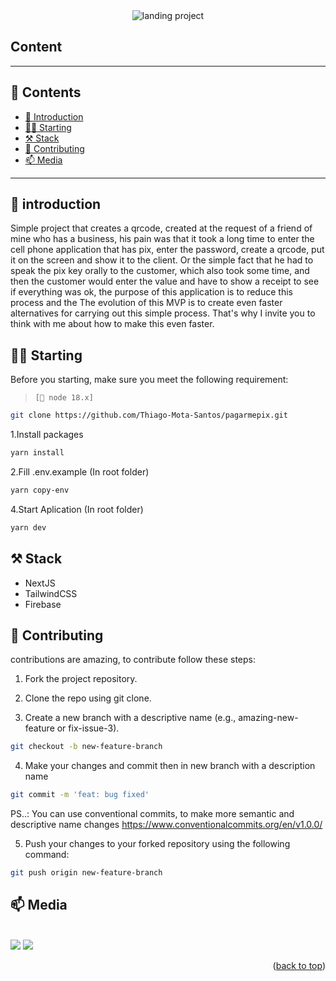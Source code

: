 
<div align="center">
<img src="https://cdn.discordapp.com/attachments/859483678082072616/1183738361102475265/image.png?ex=65896d42&is=6576f842&hm=123ea1328f9a7a4898513cf00b4febcbc692c73f4ebb8620158a70f6f2dfc44f&" alt="landing project">
</div>

## Content
---
## 📌 Contents
- [👋 Introduction](#-introduction)
- [🏃💨 Starting](#-starting)
- [⚒️ Stack](#-stack)
- [🤝 Contributing](#-contributing)
- [📫 Media](#-media)
---

</hr>

## 👋 introduction

Simple project that creates a qrcode, created at the request of a friend of mine who has a business, his pain was that it took a long time to enter the cell phone application that has pix, enter the password, create a qrcode, put it on the screen and show it to the client. Or the simple fact that he had to speak the pix key orally to the customer, which also took some time, and then the customer would enter the value and have to show a receipt to see if everything was ok, the purpose of this application is to reduce this process and the The evolution of this MVP is to create even faster alternatives for carrying out this simple process. That's why I invite you to think with me about how to make this even faster.

## 🏃💨 Starting

Before you starting, make sure you meet the following requirement:
> `[🫡 node 18.x]`

```sh
git clone https://github.com/Thiago-Mota-Santos/pagarmepix.git
```
1.Install packages
   ```sh
   yarn install
   ```
2.Fill .env.example
   (In root folder)
   ```sh
   yarn copy-env
   ```

4.Start Aplication 
   (In root folder)
   ```sh
   yarn dev
   ```

## ⚒️ Stack

 - NextJS 
 - TailwindCSS
 - Firebase

## 🤝 Contributing

contributions are amazing, to contribute follow these steps:

1. Fork the project repository. 

2. Clone the repo using git clone.

3. Create a new branch with a descriptive name (e.g., amazing-new-feature or fix-issue-3).

```sh
git checkout -b new-feature-branch
```
4. Make your changes and commit then in new branch with a description name

```sh
git commit -m 'feat: bug fixed'
```
PS..: You can use conventional commits, to make more semantic and descriptive name changes
https://www.conventionalcommits.org/en/v1.0.0/

5. Push your changes to your forked repository using the following command:

```sh
git push origin new-feature-branch
```

## 📫 Media
<br />
<a href="https://www.linkedin.com/in/thiago-mota-907970251/" target="_blank"><img src="https://img.shields.io/badge/-LinkedIn-%230077B5?style=for-the-badge&logo=linkedin&logoColor=white" target="_blank"></a> 
<a href="https://twitter.com/Thzinhdev" target="_blank"><img src="https://img.shields.io/badge/Twitter-1DA1F2?style=for-the-badge&logo=twitter&logoColor=white" target="_blank"></a> 

<p align="right">(<a href="#top">back to top</a>)</p>

